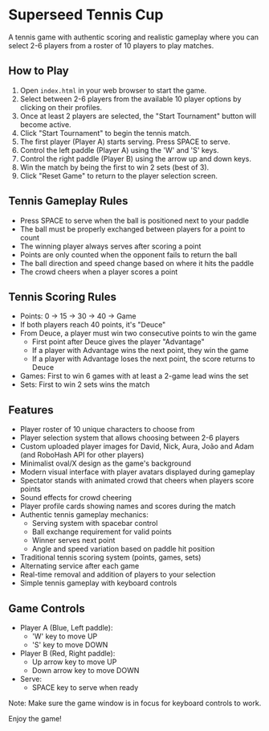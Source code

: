 # Superseed Tennis Cup

A tennis game with authentic scoring and realistic gameplay where you can select 2-6 players from a roster of 10 players to play matches.

## How to Play

1. Open `index.html` in your web browser to start the game.
2. Select between 2-6 players from the available 10 player options by clicking on their profiles.
3. Once at least 2 players are selected, the "Start Tournament" button will become active.
4. Click "Start Tournament" to begin the tennis match.
5. The first player (Player A) starts serving. Press SPACE to serve.
6. Control the left paddle (Player A) using the 'W' and 'S' keys.
7. Control the right paddle (Player B) using the arrow up and down keys.
8. Win the match by being the first to win 2 sets (best of 3).
9. Click "Reset Game" to return to the player selection screen.

## Tennis Gameplay Rules

- Press SPACE to serve when the ball is positioned next to your paddle
- The ball must be properly exchanged between players for a point to count
- The winning player always serves after scoring a point
- Points are only counted when the opponent fails to return the ball
- The ball direction and speed change based on where it hits the paddle
- The crowd cheers when a player scores a point

## Tennis Scoring Rules

- Points: 0 → 15 → 30 → 40 → Game
- If both players reach 40 points, it's "Deuce"
- From Deuce, a player must win two consecutive points to win the game
  - First point after Deuce gives the player "Advantage"
  - If a player with Advantage wins the next point, they win the game
  - If a player with Advantage loses the next point, the score returns to Deuce
- Games: First to win 6 games with at least a 2-game lead wins the set
- Sets: First to win 2 sets wins the match

## Features

- Player roster of 10 unique characters to choose from
- Player selection system that allows choosing between 2-6 players
- Custom uploaded player images for David, Nick, Aura, João and Adam (and RoboHash API for other players)
- Minimalist oval/X design as the game's background
- Modern visual interface with player avatars displayed during gameplay
- Spectator stands with animated crowd that cheers when players score points
- Sound effects for crowd cheering
- Player profile cards showing names and scores during the match
- Authentic tennis gameplay mechanics:
  - Serving system with spacebar control
  - Ball exchange requirement for valid points
  - Winner serves next point
  - Angle and speed variation based on paddle hit position
- Traditional tennis scoring system (points, games, sets)
- Alternating service after each game
- Real-time removal and addition of players to your selection
- Simple tennis gameplay with keyboard controls

## Game Controls

- Player A (Blue, Left paddle): 
  - 'W' key to move UP
  - 'S' key to move DOWN
- Player B (Red, Right paddle):
  - Up arrow key to move UP
  - Down arrow key to move DOWN
- Serve:
  - SPACE key to serve when ready

Note: Make sure the game window is in focus for keyboard controls to work.

Enjoy the game! 
